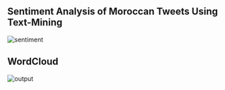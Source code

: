 ## Sentiment Analysis of Moroccan Tweets Using Text-Mining
![sentiment](https://user-images.githubusercontent.com/67557339/183507195-7761a904-aec4-4821-a161-b4ab864673d1.png)
## WordCloud
![output](https://user-images.githubusercontent.com/67557339/183507223-edf55ecc-822d-4378-8c6b-59c34b14dca0.png)


